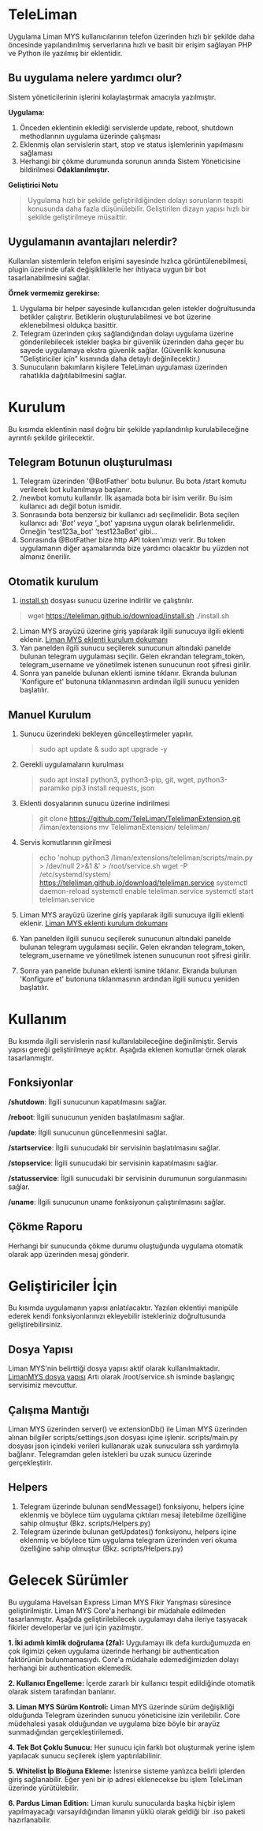 
# TeleLiman
Uygulama Liman MYS kullanıcılarının telefon üzerinden hızlı bir şekilde daha öncesinde yapılandırılmış serverlarına hızlı ve basit bir erişim sağlayan PHP ve Python ile yazılmış bir eklentidir.
## Bu uygulama nelere yardımcı olur?
Sistem yöneticilerinin işlerini kolaylaştırmak amacıyla yazılmıştır. 

**Uygulama:**
1. Önceden eklentinin eklediği servislerde update, reboot, shutdown methodlarının uygulama üzerinde çalışması
2. Eklenmiş olan servislerin start, stop ve status işlemlerinin yapılmasını sağlaması
3. Herhangi bir çökme durumunda sorunun anında Sistem Yöneticisine bildirilmesi
**Odaklanılmıştır.**

**Geliştirici Notu**
> Uygulama hızlı bir şekilde geliştirildiğinden dolayı sorunların tespiti konusunda daha fazla düşünülebilir. Geliştirilen dizayn yapısı hızlı bir şekilde geliştirilmeye müsaittir. 

## Uygulamanın avantajları nelerdir?
Kullanılan sistemlerin telefon erişimi sayesinde hızlıca görüntülenebilmesi, plugin üzerinde ufak değişikliklerle her ihtiyaca uygun bir bot tasarlanabilmesini sağlar.

**Örnek vermemiz gerekirse:**

1. Uygulama bir helper sayesinde kullanıcıdan gelen istekler doğrultusunda betikler çalıştırır. Betiklerin oluşturulabilmesi ve bot üzerine eklenebilmesi oldukça basittir.
2. Telegram üzerinden çıkış sağlandığından dolayı uygulama üzerine gönderilebilecek istekler başka bir güvenlik üzerinden daha geçer bu sayede uygulamaya ekstra güvenlik sağlar. (Güvenlik konusuna "Geliştiriciler için" kısmında daha detaylı değinilecektir.)
3. Sunucuların bakımların kişilere TeleLiman uygulaması üzerinden rahatlıkla dağıtılabilmesini sağlar.

# Kurulum
Bu kısımda eklentinin nasıl doğru bir şekilde yapılandırılıp kurulabileceğine ayrıntılı şekilde girilecektir.
## Telegram Botunun oluşturulması
1. Telegram üzerinden '@BotFather' botu bulunur. Bu bota /start komutu verilerek bot kullanılmaya başlanır.
2. /newbot komutu kullanılır. İlk aşamada bota bir isim verilir. Bu isim kullanıcı adı değil botun ismidir.
3. Sonrasında bota benzersiz bir kullanıcı adı seçilmelidir. Bota seçilen kullanıcı adı '*Bot' veya '*_bot' yapısına uygun olarak belirlenmelidir. Örneğin 'test123a_bot' 'test123aBot' gibi...
4. Sonrasında @BotFather bize http API token'ımızı verir. Bu token uygulamanın diğer aşamalarında bize yardımcı olacaktır bu yüzden not almanız önerilir.

## Otomatik kurulum
1.  [install.sh](https://teleliman.github.io/download/install.sh "install.sh") dosyası sunucu üzerine indirilir ve çalıştırılır.
>  wget https://teleliman.github.io/download/install.sh 
./install.sh

2.  Liman MYS arayüzü üzerine giriş yapılarak ilgili sunucuya ilgili eklenti eklenir. [Liman MYS eklenti kurulum dokumanı](https://docs.liman.dev/kullanim-kilavuzu/liman-kurulumu/eklenti-kurulumu-ve-guencellemeler "Liman MYS eklenti kurulum dokumanı")
3.  Yan panelden ilgili sunucu seçilerek sunucunun altındaki panelde bulunan telegram uygulaması seçilir. Gelen ekrandan telegram_token, telegram_username ve yönetilmek istenen sunucunun root şifresi girilir.
4.  Sonra yan panelde bulunan eklenti ismine tıklanır. Ekranda bulunan 'Konfigure et' butonuna tıklanmasının ardından ilgili sunucu yeniden başlatılır.

## Manuel Kurulum


1.  Sunucu üzerindeki bekleyen güncelleştirmeler yapılır.

	> sudo apt update & sudo apt upgrade -y

2.  Gerekli uygulamaların kurulması

	> sudo apt install python3, python3-pip, git, wget, python3-paramiko
	 pip3 install requests, json

3.  Eklenti dosyalarının sunucu üzerine indirilmesi

	>  git clone https://github.com/TeleLiman/TelelimanExtension.git /liman/extensions 
	 mv TelelimanExtension/ teleliman/

4.  Servis komutlarının girilmesi

	>  echo 'nohup python3 /liman/extensions/teleliman/scripts/main.py > /dev/null 2>&1 &' > /root/service.sh
	 wget -P /etc/systemd/system/ https://teleliman.github.io/download/teleliman.service
	 systemctl daemon-reload 
	 systemctl enable teleliman.service 
	 systemctl start teleliman.service

5.  Liman MYS arayüzü üzerine giriş yapılarak ilgili sunucuya ilgili eklenti eklenir. [Liman MYS eklenti kurulum dokumanı](https://docs.liman.dev/kullanim-kilavuzu/liman-kurulumu/eklenti-kurulumu-ve-guencellemeler "Liman MYS eklenti kurulum dokumanı")
6.  Yan panelden ilgili sunucu seçilerek sunucunun altındaki panelde bulunan telegram uygulaması seçilir. Gelen ekrandan telegram_token, telegram_username ve yönetilmek istenen sunucunun root şifresi girilir.

7.  Sonra yan panelde bulunan eklenti ismine tıklanır. Ekranda bulunan 'Konfigure et' butonuna tıklanmasının ardından ilgili sunucu yeniden başlatılır.


# Kullanım
Bu kısımda ilgili servislerin nasıl kullanılabileceğine değinilmiştir. Servis yapısı gereği geliştirilmeye açıktır. Aşağıda eklenen komutlar örnek olarak tasarlanmıştır.

## Fonksiyonlar
**/shutdown**: İlgili sunucunun kapatılmasını sağlar.

**/reboot**: İlgili sunucunun yeniden başlatılmasını sağlar.

**/update**: İlgili sunucunun güncellenmesini sağlar.

**/startservice**: İlgili sunucudaki bir servisinin başlatılmasını sağlar.

**/stopservice**: İlgili sunucudaki bir servisinin kapatılmasını sağlar.

**/statusservice**: İlgili sunucudaki bir servisinin durumunun sorgulanmasını sağlar.

**/uname**: İlgili sunucunun uname fonksiyonun çalıştırılmasını sağlar.

## Çökme Raporu
Herhangi bir sunucunda çökme durumu oluştuğunda uygulama otomatik olarak app üzerinden mesaj gönderir.

# Geliştiriciler İçin
Bu kısımda uygulamanın yapısı anlatılacaktır. Yazılan eklentiyi manipüle ederek kendi fonksiyonlarınızı ekleyebilir istekleriniz doğrultusunda geliştirebilirsiniz.

## Dosya Yapısı
Liman MYS'nin belirttiği dosya yapısı aktif olarak kullanılmaktadır. [LimanMYS dosya yapısı](https://docs.liman.dev/eklenti-gelistirme/genel-bilgiler/dizin-yapisi "LimanMYS dosya yapısı") Artı olarak /root/service.sh isminde başlangıç servisimiz mevcuttur.

## Çalışma Mantığı
Liman MYS üzerinden server() ve extensionDb() ile Liman MYS üzerinden alınan bilgiler scripts/settings.json dosyası içine işlenir. scripts/main.py dosyası json içindeki verileri kullanarak uzak sunuculara ssh yardımıyla bağlanır. Telegramdan gelen istekleri bu uzak sunucu üzerinde gerçekleştirir.

## Helpers
1.   Telegram üzerinde bulunan sendMessage() fonksiyonu, helpers içine eklenmiş ve böylece tüm uygulama çıktıları mesaj iletebilme özelliğine sahip olmuştur (Bkz. scripts/Helpers.py)
2.   Telegram üzerinde bulunan getUpdates() fonksiyonu, helpers içine eklenmiş ve böylece tüm uygulama telegram üzerinden veri okuma özelliğine sahip olmuştur (Bkz. scripts/Helpers.py)

# Gelecek Sürümler
Bu uygulama Havelsan Express Liman MYS Fikir Yarışması süresince geliştirilmiştir. Liman MYS Core'a herhangi bir müdahale edilmeden tasarlanmıştır. Aşağıda geliştirilebilecek uygulamayı daha ileriye taşıyacak fikirler developerlar ve juri için yazılmıştır.


**1.  İki adımlı kimlik doğrulama (2fa):** Uygulamayı ilk defa kurduğumuzda en çok ilgimizi çeken uygulama üzerinde herhangi bir authentication faktörünün bulunmamasıydı. Core'a müdahale edemediğimizden dolayı herhangi bir authentication eklemedik.

**2.     Kullanıcı Engelleme:** İçerde zararlı bir kullanıcı tespit edildiğinde otomatik olarak sistem tarafından banlanır.

**3.     Liman MYS Sürüm Kontroli:** Liman MYS üzerinde sürüm değişikliği olduğunda Telegram üzerinden sunucu yöneticisine izin verilebilir. Core müdehalesi yasak olduğundan ve uygulama bize böyle bir arayüz sunmadığından gerçekleştirilemedi.

**4.     Tek Bot Çoklu Sunucu:** Her sunucu için farklı bot oluşturmak yerine işlem yapılacak sunucu seçilerek işlem yaptırılabilinir.

**5.     Whitelist İp Bloğuna Ekleme:** İstenirse sisteme yanlızca belirli iplerden giriş sağlanabilir. Eğer yeni bir ip adresi eklenecekse bu işlem TeleLiman üzerinde yürütülebilir.

**6.     Pardus Liman Edition:** Liman kurulu sunucularda başka hiçbir işlem yapılmayacağı varsayıldığından limanın yüklü olarak geldiği bir .iso paketi hazırlanabilir.

